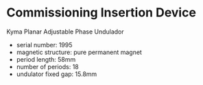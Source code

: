 # Commissioning Insertion Device
Kyma Planar Adjustable Phase Undulador

 - serial number: 1995
 - magnetic structure: pure permanent magnet
 - period length: 58mm
 - number of periods: 18
 - undulator fixed gap: 15.8mm